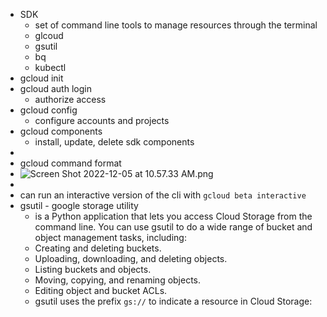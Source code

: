 - SDK
	- set of command line tools to manage resources through the terminal
	- glcoud
	- gsutil
	- bq
	- kubectl
- gcloud init
- gcloud auth login
	- authorize access
- gcloud config
	- configure accounts and projects
- gcloud components
	- install, update, delete sdk components
-
- gcloud command format
- ![Screen Shot 2022-12-05 at 10.57.33 AM.png](../assets/Screen_Shot_2022-12-05_at_10.57.33_AM_1670255897201_0.png)
-
- can run an interactive version of the cli with `gcloud beta interactive`
- gsutil - google storage utility
	- is a Python application that lets you access Cloud Storage from the command line. You can use gsutil to do a wide range of bucket and object management tasks, including:
	- Creating and deleting buckets.
	- Uploading, downloading, and deleting objects.
	- Listing buckets and objects.
	- Moving, copying, and renaming objects.
	- Editing object and bucket ACLs.
	- gsutil uses the prefix `gs://` to indicate a resource in Cloud Storage: